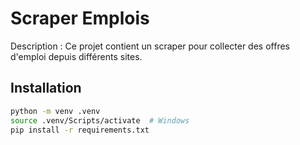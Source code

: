 # Scraper Emplois

Description :
Ce projet contient un scraper pour collecter des offres d'emploi depuis différents sites.

## Installation

```bash
python -m venv .venv
source .venv/Scripts/activate  # Windows
pip install -r requirements.txt
